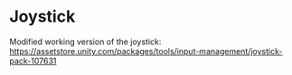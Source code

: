 # Joystick
Modified working version of the joystick: https://assetstore.unity.com/packages/tools/input-management/joystick-pack-107631
